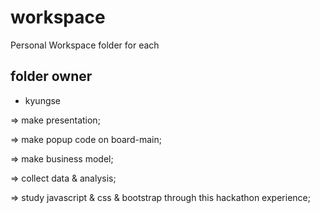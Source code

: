 # workspace
Personal Workspace folder for each

## folder owner

* kyungse

=> make presentation;

=> make popup code on board-main;

=> make business model;

=> collect data & analysis;

=> study javascript & css & bootstrap through this hackathon experience;
